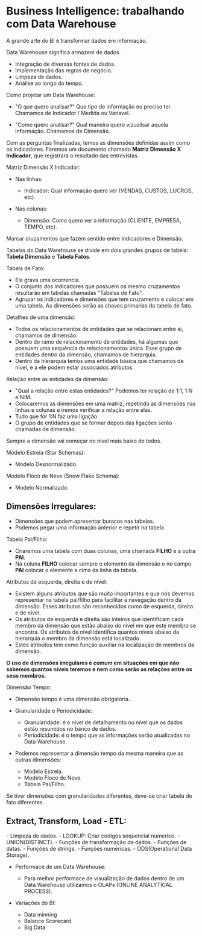 <h1>Business Intelligence: trabalhando com Data Warehouse</h1>

A grande arte do BI é transformar dados em informação.


Data Warehouse significa armazem de dados.

- Integração de diversas fontes de dados.
- Implementação das regras de negócio.
- Limpeza de dados.
- Análise ao longo do tempo.


Como projetar um Data Warehouse:

- "O que quero analisar?" Que tipo de informação eu preciso ter. Chamamos de Indicador / Medida ou Variavel.

- "Como quero analisar?" Qual maneira quero vizualisar aquela informação. Chamamos de Dimensão.


Com as perguntas finalizadas, temos as dimensões definidas assim como os indicadores. Faremos um documento chamado <strong>Matriz Dimensão X Indicador</strong>, que registrará o resultado das entrevistas.

Matriz Dimensão X Indicador:

- Nas linhas:
	- Indicador: Qual informação quero ver (VENDAS, CUSTOS, LUCROS, etc).

- Nas colunas:
	- Dimensão: Como quero ver a informação (CLIENTE, EMPRESA, TEMPO, etc).  

Marcar cruzamentos que fazem sentido entre Indicadores e Dimensão.

Tabelas do Data Warehouse se divide em dois grandes grupos de tabela: <strong>Tabela Dimensão</strong> e <strong>Tabela Fatos</strong>.

Tabela de Fato: 

- Ela grava uma ocorrencia.
- O conjunto dos indicadores que possuem os mesmo cruzamentos resultarão em tabelas chamadas "Tabelas de Fato".
- Agrupar os indicadores e dimensões que tem cruzamento e colocar em uma tabela. As dimensões serão as chaves primarias da tabela de fato. 


Detalhes de uma dimensão:

- Todos os relacionamentos de entidades que se relacionam entre si, chamamos de dimensão.
- Dentro do ramo de relacionamento de entidades, há algumas que possuem uma sequência de relacionamentos única. Esse grupo de entidades dentro da dimensão, chamamos de hierarquia.
- Dentro da hierarquia temos uma entidade básica que chamamos de nível, e a ele podem estar associados atributos.

Relação entre as entidades da dimensão:

- "Qual a relação entre estas entidades?" Podemos ter relação de 1:1, 1:N e N:M.
- Colocaremos as dimensões em uma matriz, repetindo as dimensões nas linhas e colunas e iremos verificar a relação entre elas. 
- Tudo que for 1:N faz uma ligação.
- O grupo de entidades que se formar depois das ligações serão chamadas de dimensão.

Sempre a dimensão vai começar no nivel mais baixo de todos.


Modelo Estrela (Star Schemas):
- Modelo Desnormalizado.

Modelo Floco de Neve (Snow Flake Schema):
- Modelo Normalizado.


<h2>Dimensões Irregulares:</h2>

- Dimensões que podem apresentar buracos nas tabelas.
- Podemos pegar uma informação anterior e repetir na tabela.

Tabela Pai/Filho:

- Criaremos uma tabela com duas colunas, uma chamada <strong>FILHO</strong> e a outra <strong>PAI</strong>.
- Na coluna <strong>FILHO</strong> colocar sempre o elemento da dimensão e no campo <strong>PAI</strong> colocar o elemente a cima da linha da tabela.

Atributos de esquerda, direita e de nível:

- Existem alguns atributos que são muito importantes e que nós devemos representar na tabela pai/filho para facilitar a navegação dentro da dimensão. Esses atributos são reconhecidos como de esquerda, direita e de nível.
- Os atributos de esquerda e direita são inteiros que identificam cada membro da dimensão que estão abaixo do nível em que este membro se encontra. Os atributos de nível identifica quantos níveis abaixo da hierarquia o membro da dimensão está localizado.
- Estes atributos tem como função auxiliar na localização de membros da dimensão.

<strong>O uso de dimensões irregulares é comum em situações em que não sabemos quantos níveis teremos e nem como serão as relações entre os seus membros.</strong>

Dimensão Tempo: 

- Dimensão tempo é uma dimensão obrigatoria.
- Granularidade e Periodicidade:
	- Granularidade: é o nível de detalhamento ou nível que os dados estão resumidos no banco de dados.
	- Periodicidade: é o tempo que as informações serão atualizadas no Data Warehouse.

- Podemos representar a dimensão tempo da mesma maneira que as outras dimensões:
	- Modelo Estrela.
	- Modelo Floco de Neve.
	- Tabela Pai/Filho.

Se tiver dimensões com granularidades diferentes, deve-se criar tabela de fato diferentes.


<h2>Extract, Transform, Load - ETL:</h2>
- Limpeza de dados.
- LOOKUP: Criar codigos sequencial numerico.
- UNION(DISTINCT).
- Funções de transformação de dados.
- Funções de datas.
- Funções de strings.
- Funções numéricas.
- ODS(Operational Data Storage).


- Performace de um Data Warehouse:
	- Para melhor performace de visualização de dados dentro de um Data Warehouse utilizamos o OLAPs 	(ONLINE ANALYTICAL PROCESS).


- Variações do BI:
	- Data minning
	- Balance Scorecard
	- Big Data